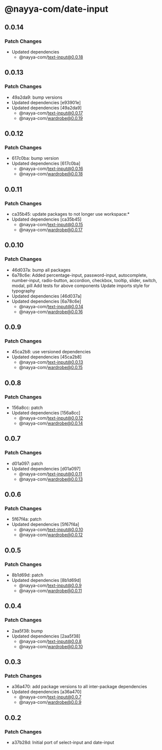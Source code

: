 # @nayya-com/date-input

## 0.0.14

### Patch Changes

- Updated dependencies
  - @nayya-com/text-input@0.0.18

## 0.0.13

### Patch Changes

- 49a2da9: bump versions
- Updated dependencies [e93901e]
- Updated dependencies [49a2da9]
  - @nayya-com/text-input@0.0.17
  - @nayya-com/wardrobe@0.0.19

## 0.0.12

### Patch Changes

- 617c0ba: bump version
- Updated dependencies [617c0ba]
  - @nayya-com/text-input@0.0.16
  - @nayya-com/wardrobe@0.0.18

## 0.0.11

### Patch Changes

- ca35b45: update packages to not longer use workspace:\*
- Updated dependencies [ca35b45]
  - @nayya-com/text-input@0.0.15
  - @nayya-com/wardrobe@0.0.17

## 0.0.10

### Patch Changes

- 46d037a: bump all packages
- 6a78c6e: Added percentage-input, password-input, autocomplete, number-input, radio-button, accordion, checkbox, tooltip, slider, switch, modal, pill
  Add tests for above components
  Update imports style for typography
- Updated dependencies [46d037a]
- Updated dependencies [6a78c6e]
  - @nayya-com/text-input@0.0.14
  - @nayya-com/wardrobe@0.0.16

## 0.0.9

### Patch Changes

- 45ca2b8: use versioned dependencies
- Updated dependencies [45ca2b8]
  - @nayya-com/text-input@0.0.13
  - @nayya-com/wardrobe@0.0.15

## 0.0.8

### Patch Changes

- 156a8cc: patch
- Updated dependencies [156a8cc]
  - @nayya-com/text-input@0.0.12
  - @nayya-com/wardrobe@0.0.14

## 0.0.7

### Patch Changes

- d01a097: patch
- Updated dependencies [d01a097]
  - @nayya-com/text-input@0.0.11
  - @nayya-com/wardrobe@0.0.13

## 0.0.6

### Patch Changes

- 5f67f4a: patch
- Updated dependencies [5f67f4a]
  - @nayya-com/text-input@0.0.10
  - @nayya-com/wardrobe@0.0.12

## 0.0.5

### Patch Changes

- 8b1d69d: patch
- Updated dependencies [8b1d69d]
  - @nayya-com/text-input@0.0.9
  - @nayya-com/wardrobe@0.0.11

## 0.0.4

### Patch Changes

- 2aa5f38: bump
- Updated dependencies [2aa5f38]
  - @nayya-com/text-input@0.0.8
  - @nayya-com/wardrobe@0.0.10

## 0.0.3

### Patch Changes

- a36a470: add package versions to all inter-package dependencies
- Updated dependencies [a36a470]
  - @nayya-com/text-input@0.0.7
  - @nayya-com/wardrobe@0.0.9

## 0.0.2

### Patch Changes

- a37b28d: Initial port of select-input and date-input
